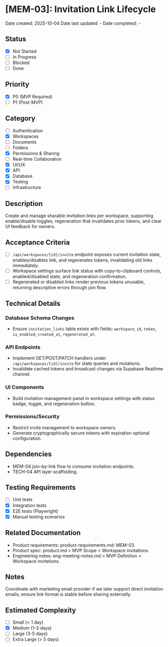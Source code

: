 # [MEM-03]: Invitation Link Lifecycle

Date created: 2025-10-04
Date last updated: -
Date completed: -

## Status

- [x] Not Started
- [ ] In Progress
- [ ] Blocked
- [ ] Done

## Priority

- [x] P0 (MVP Required)
- [ ] P1 (Post-MVP)

## Category

- [ ] Authentication
- [x] Workspaces
- [ ] Documents
- [ ] Folders
- [x] Permissions & Sharing
- [ ] Real-time Collaboration
- [x] UI/UX
- [x] API
- [x] Database
- [x] Testing
- [ ] Infrastructure

## Description

Create and manage sharable invitation links per workspace, supporting enable/disable toggles, regeneration that invalidates prior tokens, and clear UI feedback for owners.

## Acceptance Criteria

- [ ] `/api/workspaces/[id]/invite` endpoint exposes current invitation state, enables/disables link, and regenerates tokens, invalidating old links immediately.
- [ ] Workspace settings surface link status with copy-to-clipboard controls, enabled/disabled state, and regeneration confirmation.
- [ ] Regenerated or disabled links render previous tokens unusable, returning descriptive errors through join flow.

## Technical Details

### Database Schema Changes

- Ensure `invitation_links` table exists with fields: `workspace_id`, `token`, `is_enabled`, `created_at`, `regenerated_at`.

### API Endpoints

- Implement GET/POST/PATCH handlers under `/api/workspaces/[id]/invite` for state queries and mutations.
- Invalidate cached tokens and broadcast changes via Supabase Realtime channel.

### UI Components

- Build invitation management panel in workspace settings with status badge, toggle, and regeneration button.

### Permissions/Security

- Restrict invite management to workspace owners.
- Generate cryptographically secure tokens with expiration optional configuration.

## Dependencies

- MEM-04 join-by-link flow to consume invitation endpoints.
- TECH-04 API layer scaffolding.

## Testing Requirements

- [ ] Unit tests
- [x] Integration tests
- [x] E2E tests (Playwright)
- [x] Manual testing scenarios

## Related Documentation

- Product requirements: product-requirements.md: MEM-03.
- Product spec: product.md > MVP Scope > Workspace invitations.
- Engineering notes: eng-meeting-notes.md > MVP Definition > Workspace invitations.

## Notes

Coordinate with marketing email provider if we later support direct invitation emails; ensure link format is stable before sharing externally.

## Estimated Complexity

- [ ] Small (< 1 day)
- [x] Medium (1-3 days)
- [ ] Large (3-5 days)
- [ ] Extra Large (> 5 days)
